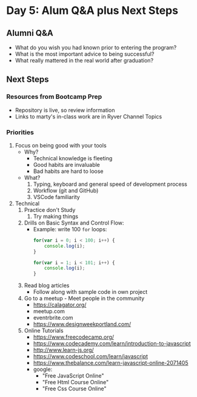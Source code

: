 Day 5: Alum Q&A plus Next Steps
===

## Alumni Q&A

* What do you wish you had known prior to entering the program?
* What is the most important advice to being successful?
* What really mattered in the real world after graduation?

## Next Steps

### Resources from Bootcamp Prep

* Repository is live, so review information
* Links to marty's in-class work are in Ryver Channel Topics

### Priorities

1. Focus on being good with your tools
    * Why?
        * Technical knowledge is fleeting
        * Good habits are invaluable
        * Bad habits are hard to loose
    * What?
        1. Typing, keyboard and general speed of development process
        1. Workflow (git and GitHub)
        1. VSCode familiarity
1. Technical
    1. Practice don't Study
        1. Try making things
    1. Drills on Basic Syntax and Control Flow:
        * Example: write 100 `for` loops:
           ```js
           for(var i = 0; i < 100; i++) {
               console.log(i);
           }

           for(var i = 1; i < 101; i++) {
               console.log(i);
           }
           ```
    1. Read blog articles
        * Follow along with sample code in own project
    1. Go to a meetup - Meet people in the community
        * https://calagator.org/
        * meetup.com
        * eventrbrite.com
        * https://www.designweekportland.com/
    1. Online Tutorials
        * https://www.freecodecamp.org/
        * https://www.codecademy.com/learn/introduction-to-javascript
        * http://www.learn-js.org/
        * https://www.codeschool.com/learn/javascript
        * https://www.thebalance.com/learn-javascript-online-2071405
        * google:
            * "Free JavaScript Online"
            * "Free Html Course Online"
            * "Free Css Course Online"
